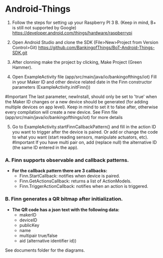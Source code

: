 # Android-Things

1. Follow the steps for setting up your Raspberry PI 3 B. (Keep in mind, B+ is still not supported by Google)
https://developer.android.com/things/hardware/raspberrypi

2. Open Android Studio and clone the SDK (File>New>Project from Version Control>Git)
https://github.com/BankingofThings/BoT-Android-Things-SDK.git

3. After clonning make the project by clicking, Make Project (Green Hammer).

4. Open ExampleActivity file (app/src/main/java/io/bankingofthings/iot)
Fill in your Maker ID and other device related date in the Finn constructor parameters (ExampleActivity.initFinn())

#Important
The last parameter, newInstall, should only be set to 'true' when the Maker ID changes or a new device should be generated (for adding multiple devices on app level).
Keep in mind to set it to false after, otherwise every compilation will create a new device. 
See Finn file (app/src/main/java/io/bankingofthings/iot) for more details

5. Go to ExampleActivity.startFinnCallbackPattern() and fill in the action ID you want to trigger after the device is paired. Or add or change the code to what you want (start reading sensors, manipulate actuators, etc).
#Important
If you have multi pair on, add (replace null) the alternative ID (the same ID entered in the app).

### A. Finn supports observable and callback patterns.
- **For the callback pattern there are 3 callbacks:**
    - Finn.StartCallback: notifies when device is paired.
    - Finn.GetActionsCallback: returns a list of ActionModels.
    - Finn.TriggerActionCallback: notifies when an action is triggered.

### B. Finn generates a QR bitmap after initialization. 
- **The QR code has a json text with the following data:**
    - makerID
    - deviceID
    - publicKey
    - name
    - multipair true/false
    - aid (alternative identifier id))

See documents folder for the diagrams.
